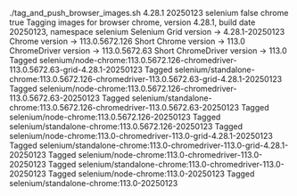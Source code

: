 ./tag_and_push_browser_images.sh 4.28.1 20250123 selenium false chrome true
Tagging images for browser chrome, version 4.28.1, build date 20250123, namespace selenium
Selenium Grid version -> 4.28.1-20250123
Chrome version -> 113.0.5672.126
Short Chrome version -> 113.0
ChromeDriver version -> 113.0.5672.63
Short ChromeDriver version -> 113.0
Tagged selenium/node-chrome:113.0.5672.126-chromedriver-113.0.5672.63-grid-4.28.1-20250123
Tagged selenium/standalone-chrome:113.0.5672.126-chromedriver-113.0.5672.63-grid-4.28.1-20250123
Tagged selenium/node-chrome:113.0.5672.126-chromedriver-113.0.5672.63-20250123
Tagged selenium/standalone-chrome:113.0.5672.126-chromedriver-113.0.5672.63-20250123
Tagged selenium/node-chrome:113.0.5672.126-20250123
Tagged selenium/standalone-chrome:113.0.5672.126-20250123
Tagged selenium/node-chrome:113.0-chromedriver-113.0-grid-4.28.1-20250123
Tagged selenium/standalone-chrome:113.0-chromedriver-113.0-grid-4.28.1-20250123
Tagged selenium/node-chrome:113.0-chromedriver-113.0-20250123
Tagged selenium/standalone-chrome:113.0-chromedriver-113.0-20250123
Tagged selenium/node-chrome:113.0-20250123
Tagged selenium/standalone-chrome:113.0-20250123
